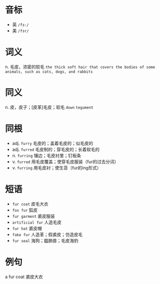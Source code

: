 # 音标

- 英 `/fɜː/`
- 美 `/fɜr/`

# 词义

n. 毛皮，浓密的软毛
`the thick soft hair that covers the bodies of some animals, such as cats, dogs, and rabbits`

# 同义

n. 皮，皮子；[皮革]毛皮；软毛
`down` `tegument`

# 同根

- adj. `furry` 毛皮的；盖着毛皮的；似毛皮的
- adj. `furred` 毛皮制的；穿毛皮的；长着软毛的
- n. `furring` 镶边；毛皮衬里；钉板条
- v. `furred` 用毛皮覆盖；使穿毛皮服装（fur的过去分词）
- v. `furring` 用毛皮衬；使生苔（fur的ing形式）

# 短语

- `fur coat` 皮毛大衣
- `fox fur` 狐皮
- `fur garment` 裘皮服装
- `artificial fur` 人造毛皮
- `fur hat` 裘皮帽
- `fake fur` 人造革；假裘皮；仿造皮毛
- `fur seal` 海狗；腽肭兽；毛皮海豹

# 例句

a fur coat
裘皮大衣


